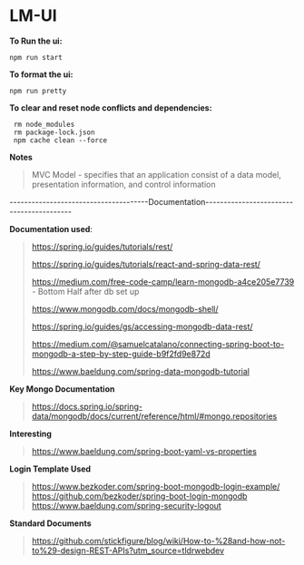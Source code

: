 # LM-UI

**To Run the ui:**
```
npm run start
```

**To format the ui:**
```
npm run pretty
```

**To clear and reset node conflicts and dependencies:**
```
 rm node_modules
 rm package-lock.json
 npm cache clean --force
```

 **Notes**

 > MVC Model - specifies that an application consist of a data model, presentation information, and control information


--------------------------------------Documentation-----------------------------------------

**Documentation used**: 

> https://spring.io/guides/tutorials/rest/
>
> https://spring.io/guides/tutorials/react-and-spring-data-rest/
> 
> https://medium.com/free-code-camp/learn-mongodb-a4ce205e7739 - Bottom Half after db set up
> 
> https://www.mongodb.com/docs/mongodb-shell/
> 
> https://spring.io/guides/gs/accessing-mongodb-data-rest/
> 
> https://medium.com/@samuelcatalano/connecting-spring-boot-to-mongodb-a-step-by-step-guide-b9f2fd9e872d
> 
> https://www.baeldung.com/spring-data-mongodb-tutorial

**Key Mongo Documentation**
>  https://docs.spring.io/spring-data/mongodb/docs/current/reference/html/#mongo.repositories


**Interesting**
> https://www.baeldung.com/spring-boot-yaml-vs-properties

**Login Template Used**
> https://www.bezkoder.com/spring-boot-mongodb-login-example/
> https://github.com/bezkoder/spring-boot-login-mongodb
> https://www.baeldung.com/spring-security-logout

**Standard Documents**
> https://github.com/stickfigure/blog/wiki/How-to-%28and-how-not-to%29-design-REST-APIs?utm_source=tldrwebdev




